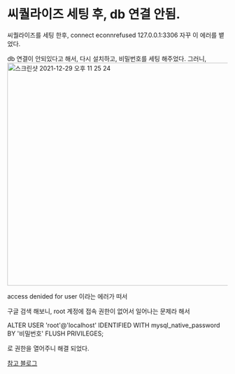 # 씨퀄라이즈 세팅 후, db 연결 안됨.

씨퀄라이즈를 세팅 한후, 
connect econnrefused 127.0.0.1:3306 자꾸 이 에러를 뱉었다.

db 연결이 안되있다고 해서,
다시 설치하고, 비밀번호를 세팅 해주었다.
그러니,  
<img width="510" alt="스크린샷 2021-12-29 오후 11 25 24" src="https://user-images.githubusercontent.com/88166362/147686198-c3eaa401-e9c8-492f-a38d-4d090bb219e4.png">

access denided for user 
이라는 에러가 떠서

구글 검색 해보니, root 계정에 접속 권한이 없어서 일어나는 문제라 해서

ALTER USER 'root'@'localhost' IDENTIFIED WITH mysql_native_password BY '비밀번호'
FLUSH PRIVILEGES;

로 권한을 열어주니 해결 되었다.

[참고 블로그](https://wakestand.tistory.com/495)
